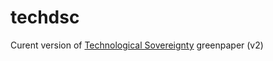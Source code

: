 # techdsc

Curent version of [Technological Sovereignty](https://diem25.org/progressive-agenda-for-europe/#1499784427183-5d0dbe68-f40d) greenpaper (v2)
